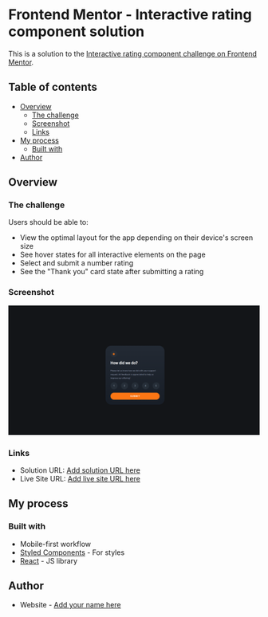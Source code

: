 # Frontend Mentor - Interactive rating component solution

This is a solution to the [Interactive rating component challenge on Frontend Mentor](https://www.frontendmentor.io/challenges/interactive-rating-component-koxpeBUmI). 

## Table of contents

- [Overview](#overview)
  - [The challenge](#the-challenge)
  - [Screenshot](#screenshot)
  - [Links](#links)
- [My process](#my-process)
  - [Built with](#built-with)
- [Author](#author)


## Overview

### The challenge

Users should be able to:

- View the optimal layout for the app depending on their device's screen size
- See hover states for all interactive elements on the page
- Select and submit a number rating
- See the "Thank you" card state after submitting a rating

### Screenshot

![](./screenshot.jpg)

### Links

- Solution URL: [Add solution URL here](https://github.com/abramishvilisaba/interactive-rating-component)
- Live Site URL: [Add live site URL here](https://sabramishvili-rating-app.netlify.app/)

## My process

### Built with


- Mobile-first workflow
- [Styled Components](https://styled-components.com/) - For styles
- [React](https://reactjs.org/) - JS library


## Author

- Website - [Add your name here](https://www.your-site.com)

